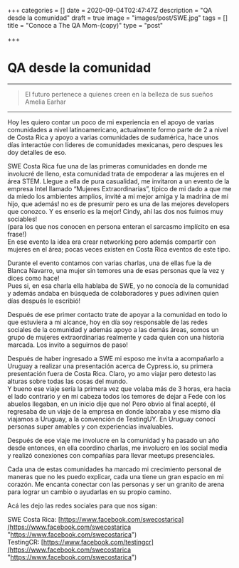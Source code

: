 +++
categories = []
date = 2020-09-04T02:47:47Z
description = "QA desde la comunidad"
draft = true
image = "images/post/SWE.jpg"
tags = []
title = "Conoce a The QA Mom-(copy)"
type = "post"

+++
# QA desde la comunidad

<hr>

> El futuro pertenece a quienes creen en la belleza de sus sueños  
> Amelia Earhar

<hr>

Hoy les quiero contar un poco de mi experiencia en el apoyo de varias comunidades a nivel latinoamericano, actualmente formo parte de 2 a nivel de Costa Rica y apoyo a varias comunidades de sudamérica, hace unos días interactúe con líderes de comunidades mexicanas, pero despues les doy detalles de eso.

SWE Costa Rica fue una de las primeras comunidades en donde me involucré de lleno, esta comunidad trata de empoderar a las mujeres en el área STEM. Llegue a ella de pura casualidad, me invitaron a un evento de la empresa Intel llamado “Mujeres Extraordinarias”,  típico de mi dado a que me da miedo los ambientes amplios, invité a mi mejor amiga y la madrina de mi hijo, que además! no es de presumir pero es una de las mejores developers que conozco. Y es enserio es la mejor! Cindy, ahí las dos nos fuimos muy sociables!  
(para los que nos conocen en persona enteran el sarcasmo implícito en esa frase!)  
En ese evento la idea era crear networking pero además compartir con mujeres en el área; pocas veces existen en Costa Rica eventos de este tipo.

Durante el evento contamos con varias charlas, una de ellas fue la de Blanca Navarro, una mujer sin temores una de esas personas que la vez y dices como hace!  
Pues si, en esa charla ella hablaba de SWE, yo no conocía de la comunidad y además andaba en búsqueda de colaboradores y pues adivinen quien días después le escribió!

Después de ese primer contacto trate de apoyar a la comunidad en todo lo que estuviera a mi alcance, hoy en día soy responsable de las redes sociales de la comunidad y además apoyo a las demás áreas, somos un grupo de mujeres extraordinarias realmente y cada quien con una historia marcada. Los invito a seguirnos de paso!

Después de haber ingresado a SWE mi esposo me invita a acompañarlo a Uruguay a realizar una presentación acerca de Cypress.io, su primera presentación fuera de Costa Rica. Claro, yo amo viajar pero detesto las alturas sobre todas las cosas del mundo.  
Y bueno ese viaje sería la primera vez que volaba más de 3 horas, era hacia el lado contrario y en mi cabeza todos los temores de dejar a Fede con los abuelos llegaban, en un inicio dije que no! Pero obvio al final acepté, él regresaba de un viaje de la empresa en donde laboraba y ese mismo día viajamos a Uruguay, a la convención de TestingUY. En Uruguay conocí personas super amables y con experiencias invaluables.

Después de ese viaje me involucre en la comunidad y ha pasado un año desde entonces, en ella coordino charlas, me involucro en los social media y realizó conexiones con compañías para llevar meetups presenciales.

Cada una de estas comunidades ha marcado mi crecimiento personal de maneras que no les puedo explicar, cada una tiene un gran espacio en mi corazón. Me encanta conectar con las personas y ser un granito de arena para lograr un cambio o ayudarlas en su propio camino.

Acá les dejo las redes sociales para que nos sigan:

SWE Costa Rica: [https://www.facebook.com/swecostarica](https://www.facebook.com/swecostarica "https://www.facebook.com/swecostarica")  
TestingCR: [https://www.facebook.com/testingcr](https://www.facebook.com/swecostarica "https://www.facebook.com/swecostarica")